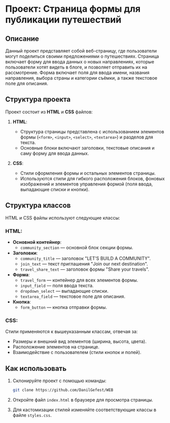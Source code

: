 # Проект: Страница формы для публикации путешествий

## Описание

Данный проект представляет собой веб-страницу, где пользователи могут поделиться своими предложениями о путешествиях. Страница включает форму для ввода данных о новых направлениях, которые пользователи хотят видеть в блоге, и позволяет отправить их на рассмотрение. Форма включает поля для ввода имени, названия направления, выбора страны и категории съёмки, а также текстовое поле для описания.

## Структура проекта

Проект состоит из **HTML** и **CSS** файлов:

1. **HTML**:
    - Структура страницы представлена с использованием элементов формы (`<form>`, `<input>`, `<select>`, `<textarea>`) и разделов для текста.
    - Основные блоки включают заголовки, текстовые описания и саму форму для ввода данных.

2. **CSS**:
    - Стили оформления формы и остальных элементов страницы.
    - Используются стили для гибкого расположения блоков, фоновых изображений и элементов управления формой (поля ввода, выпадающие списки и кнопки).

## Структура классов

HTML и CSS файлы используют следующие классы:

### HTML:

- **Основной контейнер**: 
    - `community_section` — основной блок секции формы.
- **Заголовки**: 
    - `community_title` — заголовок "LET’S BUILD A COMMUNITY".
    - `join_text` — текст приглашения "Join our next destination".
    - `travel_share_text` — заголовок формы "Share your travels".
- **Форма**:
    - `travel_form` — контейнер для всех элементов формы.
    - `input_field` — поля ввода текста.
    - `dropdown_select` — выпадающие списки.
    - `textarea_field` — текстовое поле для описания.
- **Кнопка**:
    - `form_button` — кнопка отправки формы.

### CSS:

Стили применяются к вышеуказанным классам, отвечая за:

- Размеры и внешний вид элементов (ширина, высота, цвета).
- Расположение элементов на странице.
- Взаимодействие с пользователем (стили кнопок и полей).

## Как использовать

1. Склонируйте проект с помощью команды:

    ```bash
    git clone https://github.com/DanilGefest/WEB
    ```

2. Откройте файл `index.html` в браузере для просмотра страницы.

3. Для кастомизации стилей изменяйте соответствующие классы в файле `styles.css`.

